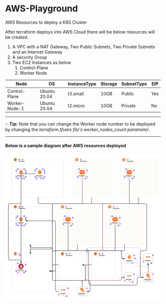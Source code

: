 # AWS-Playground
 AWS Resources to deploy a K8S Cluster

After terraform deploys into AWS Cloud there will be below resources will be created. 

1. A VPC with a NAT Gateway, Two Public Subnets, Two Private Subnets and an Internet Gateway
2. A security Group
3. Two EC2 Instances as below
   1. Control-Plane
   2. Worker Node

| Node          | OS            | InstanceType | Storage     | SubnetType  | EIP         |
| ------------- | ------------- | ------------ | ----------- | ----------- | ----------- |
| Control-Plane | Ubuntu 20.04  | t3.small     | 10GB        | Public      | Yes         |
| Worker-Node-1 | Ubuntu 20.04  | t2.micro     | 10GB        | Private     | No          |


----------------------------------------------------------------------------------------------------------------------------------------------

:bulb: **Tip:** Note that you can change the Worker node number to be deployed by changing the <em>terraform.tfvars file's worker_nodes_count parameter</em>.

----------------------------------------------------------------------------------------------------------------------------------------------

#### Below is a sample diagram after AWS resources deployed

![This is an image](Diagrams/AWS-Diagram.png)
